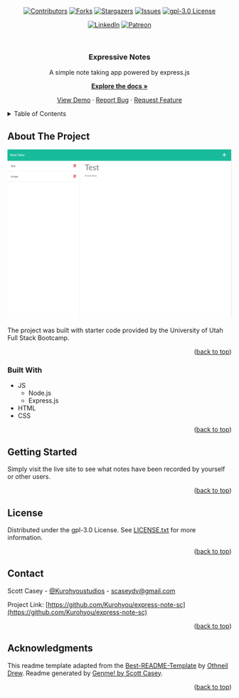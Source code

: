 <div id="top"></div>
<span align="center">

[![Contributors][contributors-shield]][contributors-url] [![Forks][forks-shield]][forks-url] [![Stargazers][stars-shield]][stars-url] [![Issues][issues-shield]][issues-url] [![gpl-3.0 License][license-shield]][license-url]

</span>
<span align="center">

[![LinkedIn][linkedin-shield]][linkedin-url] [![Patreon][patreon-shield]][patreon-url]

</span>
<!-- PROJECT LOGO -->
<br />
<div align="center">
<h3 align="center">Expressive Notes</h3>
<p align="center">

A simple note taking app powered by express.js

<a href="https://github.com/Kurohyou/express-note-sc"><strong>Explore the docs »</strong></a>

<a href="https://express-notes-sc.herokuapp.com/">View Demo</a> · <a href="https://github.com/Kurohyou/express-note-sc/issues">Report Bug</a> · <a href="https://github.com/Kurohyou/express-note-sc/issues">Request Feature</a>
</p>
</div>
<!-- TABLE OF CONTENTS -->
<details>
<summary>Table of Contents</summary>
<ol>
<li>
<a href="#about-the-project">About The Project</a>
<ul>
<li><a href="#built-with">Built With</a></li>
</ul>
</li>
<li>
<a href="#getting-started">Getting Started</a>
</li>
<li><a href="#license">License</a></li>
<li><a href="#contact">Contact</a></li>
<li><a href="#acknowledgments">Acknowledgments</a></li>
</ol>
</details>
<!-- ABOUT THE PROJECT -->

## About The Project
![Product Name Screen Shot][product-screenshot]

The project was built with starter code provided by the University of Utah Full Stack Bootcamp.
<p align="right">(<a href="#top">back to top</a>)</p>

### Built With

- JS
    - Node.js
    - Express.js
- HTML
- CSS

<p align="right">(<a href="#top">back to top</a>)</p>
<!-- GETTING STARTED -->

## Getting Started
Simply visit the live site to see what notes have been recorded by yourself or other users.
<p align="right">(<a href="#top">back to top</a>)</p>

<!-- ROADMAP -->

<!-- LICENSE -->

## License
Distributed under the gpl-3.0 License. See [LICENSE.txt](LICENSE.txt) for more information.
<p align="right">(<a href="#top">back to top</a>)</p>
<!-- CONTACT -->

## Contact

Scott Casey - [@Kurohyoustudios](https://twitter.com/Kurohyoustudios) - scaseydv@gmail.com


Project Link: [https://github.com/Kurohyou/express-note-sc](https://github.com/Kurohyou/express-note-sc)
<p align="right">(<a href="#top">back to top</a>)</p>
<!-- ACKNOWLEDGMENTS -->

## Acknowledgments

This readme template adapted from the [Best-README-Template](https://github.com/othneildrew/Best-README-Template/blob/master/BLANK_README.md) by [Othneil Drew](https://github.com/othneildrew). Readme generated by [Genme! by Scott Casey](https://github.com/Kurohyou/genme-SC).

<p align="right">(<a href="#top">back to top</a>)</p>
<!-- MARKDOWN LINKS & IMAGES -->
<!-- https://www.markdownguide.org/basic-syntax/#reference-style-links -->

[contributors-shield]: https://img.shields.io/github/contributors/Kurohyou/express-note-sc.svg?style=flat
[contributors-url]: https://github.com/Kurohyou/express-note-sc/graphs/contributors
[forks-shield]: https://img.shields.io/github/forks/Kurohyou/express-note-sc.svg?style=flat
[forks-url]: https://github.com/Kurohyou/express-note-sc/network/members
[stars-shield]: https://img.shields.io/github/stars/Kurohyou/express-note-sc.svg?style=flat
[stars-url]: https://github.com/Kurohyou/express-note-sc/stargazers
[issues-shield]: https://img.shields.io/github/issues/Kurohyou/express-note-sc.svg?style=flat
[issues-url]: https://github.com/Kurohyou/express-note-sc/issues
[license-shield]: https://img.shields.io/github/license/Kurohyou/express-note-sc.svg?style=flat
[license-url]: https://github.com/Kurohyou/express-note-sc/blob/master/LICENSE.txt
[linkedin-shield]: https://img.shields.io/badge/-LinkedIn-black.svg?style=flat&logo=linkedin&colorB=555
[linkedin-url]: https://linkedin.com/in/Kurohyou
[patreon-shield]: https://img.shields.io/endpoint.svg?url=https%3A%2F%2Fshieldsio-patreon.vercel.app%2Fapi%3Fusername%3Dkurohyoustudios%26type%3Dpatrons&style=flat
[patreon-url]: https://patreon.com/kurohyoustudios
[product-screenshot]: assets/images/screenshot.png